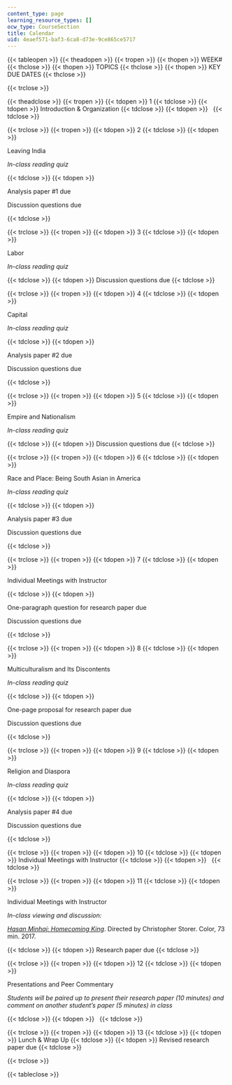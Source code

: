 ```yaml
---
content_type: page
learning_resource_types: []
ocw_type: CourseSection
title: Calendar
uid: 4eaef571-baf3-6ca8-d73e-9ce865ce5717
---
```


{{< tableopen >}}
{{< theadopen >}}
{{< tropen >}}
{{< thopen >}}
WEEK#
{{< thclose >}}
{{< thopen >}}
TOPICS
{{< thclose >}}
{{< thopen >}}
KEY DUE DATES
{{< thclose >}}

{{< trclose >}}

{{< theadclose >}}
{{< tropen >}}
{{< tdopen >}}
1
{{< tdclose >}}
{{< tdopen >}}
Introduction & Organization
{{< tdclose >}}
{{< tdopen >}}
 
{{< tdclose >}}

{{< trclose >}}
{{< tropen >}}
{{< tdopen >}}
2
{{< tdclose >}}
{{< tdopen >}}


Leaving India

_In-class reading quiz_


{{< tdclose >}}
{{< tdopen >}}


Analysis paper #1 due

Discussion questions due


{{< tdclose >}}

{{< trclose >}}
{{< tropen >}}
{{< tdopen >}}
3
{{< tdclose >}}
{{< tdopen >}}


Labor

_In-class reading quiz_


{{< tdclose >}}
{{< tdopen >}}
Discussion questions due
{{< tdclose >}}

{{< trclose >}}
{{< tropen >}}
{{< tdopen >}}
4
{{< tdclose >}}
{{< tdopen >}}


Capital

_In-class reading quiz_


{{< tdclose >}}
{{< tdopen >}}


Analysis paper #2 due

Discussion questions due


{{< tdclose >}}

{{< trclose >}}
{{< tropen >}}
{{< tdopen >}}
5
{{< tdclose >}}
{{< tdopen >}}


Empire and Nationalism

_In-class reading quiz_


{{< tdclose >}}
{{< tdopen >}}
Discussion questions due
{{< tdclose >}}

{{< trclose >}}
{{< tropen >}}
{{< tdopen >}}
6
{{< tdclose >}}
{{< tdopen >}}


Race and Place: Being South Asian in America

_In-class reading quiz_


{{< tdclose >}}
{{< tdopen >}}


Analysis paper #3 due

Discussion questions due


{{< tdclose >}}

{{< trclose >}}
{{< tropen >}}
{{< tdopen >}}
7
{{< tdclose >}}
{{< tdopen >}}


Individual Meetings with Instructor


{{< tdclose >}}
{{< tdopen >}}


One-paragraph question for research paper due

Discussion questions due 


{{< tdclose >}}

{{< trclose >}}
{{< tropen >}}
{{< tdopen >}}
8
{{< tdclose >}}
{{< tdopen >}}


Multiculturalism and Its Discontents

_In-class reading quiz_


{{< tdclose >}}
{{< tdopen >}}


One-page proposal for research paper due

Discussion questions due


{{< tdclose >}}

{{< trclose >}}
{{< tropen >}}
{{< tdopen >}}
9
{{< tdclose >}}
{{< tdopen >}}


Religion and Diaspora

_In-class reading quiz_


{{< tdclose >}}
{{< tdopen >}}


Analysis paper #4 due

Discussion questions due


{{< tdclose >}}

{{< trclose >}}
{{< tropen >}}
{{< tdopen >}}
10
{{< tdclose >}}
{{< tdopen >}}
Individual Meetings with Instructor
{{< tdclose >}}
{{< tdopen >}}
 
{{< tdclose >}}

{{< trclose >}}
{{< tropen >}}
{{< tdopen >}}
11
{{< tdclose >}}
{{< tdopen >}}


Individual Meetings with Instructor

_In-class viewing and discussion:_

[_Hasan Minhaj: Homecoming King_](https://www.imdb.com/title/tt6900644/?ref_=nv_sr_3). Directed by Christopher Storer. Color, 73 min. 2017.


{{< tdclose >}}
{{< tdopen >}}
Research paper due
{{< tdclose >}}

{{< trclose >}}
{{< tropen >}}
{{< tdopen >}}
12
{{< tdclose >}}
{{< tdopen >}}


Presentations and Peer Commentary

_Students will be paired up to present their research paper (10 minutes) and comment on another student’s paper (5 minutes) in class_


{{< tdclose >}}
{{< tdopen >}}
 
{{< tdclose >}}

{{< trclose >}}
{{< tropen >}}
{{< tdopen >}}
13
{{< tdclose >}}
{{< tdopen >}}
Lunch & Wrap Up
{{< tdclose >}}
{{< tdopen >}}
Revised research paper due
{{< tdclose >}}

{{< trclose >}}

{{< tableclose >}}